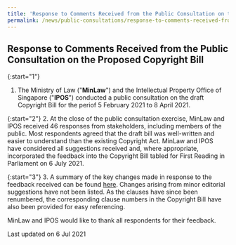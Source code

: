 ```yaml
---
title: 'Response to Comments Received from the Public Consultation on the Proposed Copyright Bill'
permalink: /news/public-consultations/response-to-comments-received-from-copyright-bill-consult/
---
```



**Response to Comments Received from the Public Consultation on the Proposed Copyright Bill**
---

{:start="1"}
1.	The Ministry of Law ("**MinLaw**") and the Intellectual Property Office of Singapore ("**IPOS**") conducted a public consultation on the draft Copyright Bill for the periof 5 February 2021 to 8 April 2021.

{:start="2"}
2.	At the close of the public consultation exercise, MinLaw and IPOS received 46 responses from stakeholders, including members of the public. Most respondents agreed that the draft bill was well-written and easier to understand than the existing Copyright Act. MinLaw and IPOS have considered all suggestions received and, where appropriate, incorporated the feedback into the Copyright Bill tabled for First Reading in Parliament on 6 July 2021.

{:start="3"}
3.	A summary of the key changes made in response to the feedback received can be found [here](/files/news/public-consultations/2021/copyrightbill/CopyrightBill_ClosingReport.pdf). Changes arising from minor editorial suggestions have not been listed. As the clauses have since been renumbered, the corresponding clause numbers in the Copyright Bill have also been provided for easy referencing.

MinLaw and IPOS would like to thank all respondents for their feedback.

<p class="right-side-updated">Last updated on 6 Jul 2021</p> 
